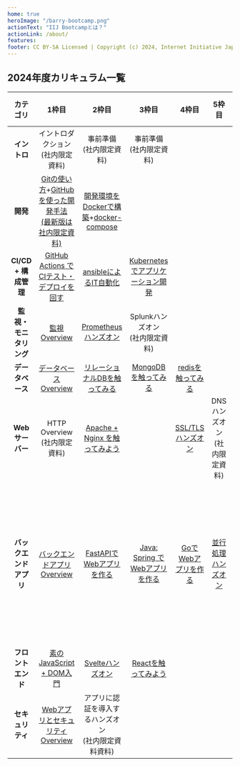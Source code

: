 ```yaml
---
home: true
heroImage: "/barry-bootcamp.png"
actionText: "IIJ Bootcampとは？"
actionLink: /about/
features:
footer: CC BY-SA Licensed | Copyright (c) 2024, Internet Initiative Japan Inc.
---
```


## 2024年度カリキュラム一覧

| カテゴリ | 1枠目 | 2枠目 | 3枠目 | 4枠目 | 5枠目 | 6枠目 |
| :--: | :--: | :--: | :--: | :--: | :--: | :--: |
| **イントロ** | イントロダクション<br>(社内限定資料) | 事前準備<br>(社内限定資料)| 事前準備<br>(社内限定資料) |
| **開発** | [Gitの使い方](development/git/)+[GitHubを使った開発手法<br>(最新版は社内限定資料)](development/github/) | [開発環境をDockerで構築](development/docker/docker/)+[docker-compose](development/docker/docker-compose/)
| **CI/CD + 構成管理** | [GitHub Actions でCIテスト・デプロイを回す](cicd_infra/github_actions/) | [ansibleによるIT自動化](cicd_infra/ansible/) | [Kubernetes でアプリケーション開発](development/kubernetes/) |
| **監視・モニタリング** | [監視Overview](cicd_infra/prometheus/) | [Prometheusハンズオン](cicd_infra/prometheus/) | Splunkハンズオン<br>(社内限定資料) |
| **データベース** | [データベースOverview](database/overview/) | [リレーショナルDBを触ってみる](database/postgresql/) | [MongoDBを触ってみる](database/mongodb/) | [redisを触ってみる](database/redis/) |
| **Webサーバー** | HTTP Overview<br>(社内限定資料) | [Apache + Nginx を触ってみよう](web-server/apache_nginx/) | | [SSL/TLSハンズオン](web-server/tls/) | DNSハンズオン<br>(社内限定資料) |
| **バックエンドアプリ** | [バックエンドアプリOverview](/server-app/overview/) | [FastAPIでWebアプリを作る](server-app/fastapi/) | [Java: Spring でWebアプリを作る](server-app/java/) | [GoでWebアプリを作る](server-app/go/) | [並行処理ハンズオン](server-app/concurrent) | [テストプログラミングハンズオン](server-app/test-hands-on) |
| **フロントエンド** | [素のJavaScript + DOM入門](frontend/dom/) | [Svelteハンズオン](frontend/svelte/) | [Reactを触ってみよう](frontend/react/) |
| **セキュリティ** | [WebアプリとセキュリティOverview](security/overview/) | アプリに認証を導入するハンズオン<br>(社内限定資料資料) |
